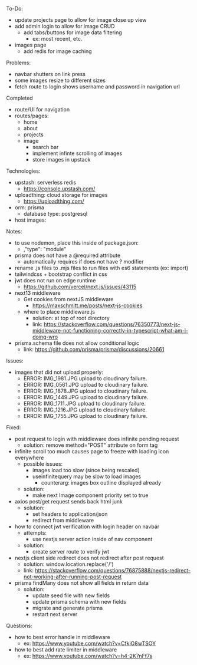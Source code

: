 To-Do:
- update projects page to allow for image close up view
- add admin login to allow for image CRUD 
    - add tabs/buttons for image data filtering
        - ex: most recent, etc.
- images page
    - add redis for image caching

Problems:
- navbar shutters on link press
- some images resize to different sizes
- fetch route to login shows username and password in navigation url


Completed 
- route/UI for navigation
- routes/pages:
    - home
    - about
    - projects
    - image
        - search bar
        - implement infinte scrolling of images 
        - store images in upstack
    

Technologies:
- upstash: serverless redis
    - https://console.upstash.com/
- uploadthing: cloud storage for images
    - https://uploadthing.com/
- orm: prisma
    - database type: postgresql
- host images:

Notes:
- to use nodemon, place this inside of package.json: 
    - ,"type": "module"
- prisma does not have a @required attribute
    - automatically requires if does not have ? modifier
- rename .js files to .mjs files to run files with es6 statements (ex: import)
- tailwindcss + bootstrap conflict in css 
- jwt does not run on edge runtime
    - https://github.com/vercel/next.js/issues/43115
- next13 middleware 
    - Get cookies from nextJS middleware
        - https://maxschmitt.me/posts/next-js-cookies
    - where to place middleware.js
        - solution: at top of root directory
        - link: https://stackoverflow.com/questions/76350773/next-js-middleware-not-functioning-correctly-in-typescript-what-am-i-doing-wro
- prisma.schema file does not allow conditional logic
    - link: https://github.com/prisma/prisma/discussions/20661

Issues:
- images that did not upload properly:
    - ERROR: IMG_1981.JPG upload to cloudinary failure.
    - ERROR: IMG_0561.JPG upload to cloudinary failure.
    - ERROR: IMG_1878.JPG upload to cloudinary failure.
    - ERROR: IMG_1449.JPG upload to cloudinary failure.
    - ERROR: IMG_1711.JPG upload to cloudinary failure.
    - ERROR: IMG_1216.JPG upload to cloudinary failure.
    - ERROR: IMG_1755.JPG upload to cloudinary failure.


Fixed:
- post request to login with middleware does infinite pending request
    - solution: remove method="POST" attribute on form tag
- infinite scroll too much causes page to freeze with loading icon everywhere
    - possible issues:
        - images load too slow (since being rescaled)
        - useinfinitequery may be slow to load images
            - counterarg: images box outline displayed already 
    - solution:
        - make next Image component priority set to true
- axios post/get request sends back html junk  
    - solution: 
        - set headers to application/json
        - redirect from middleware 
- how to connect jwt verification with login header on navbar
    - attempts:
        - use nextjs server action inside of nav component
    - solution:
        - create server route to verify jwt
- nextjs client side redirect does not redirect after post request
    - solution: window.location.replace('/')
    - link: https://stackoverflow.com/questions/76875888/nextjs-redirect-not-working-after-running-post-request
- prisma findMany does not show all fields in return data
    - solution:
        - update seed file with new fields
        - update prisma schema with new fields
        - migrate and generate prisma
        - restart next server

Questions:
- how to best error handle in middleware 
    - ex: https://www.youtube.com/watch?v=CfkiO8wTSOY
- how to best add rate limiter in middleware   
    - ex: https://www.youtube.com/watch?v=h4-2K7nFf7s